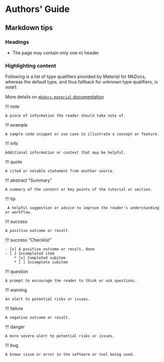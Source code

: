 <!-- ![Untitled](static/banner.png) -->
<!-- 1-cli-get-started -->

# Authors' Guide


## Markdown tips

### Headings 

- The page may contain only one `H1` header

### Highlighting content

Following is a list of type qualifiers provided by Material for MkDocs, whereas the default type, and thus fallback for unknown type qualifiers, is note1:

More details on [`mkdocs-material` documentation](https://squidfunk.github.io/mkdocs-material/reference/admonitions/#supported-types)

!!! note

    A piece of information the reader should take note of.


!!! example

    A sample code snippet or use case to illustrate a concept or feature.

!!! info

    Additional information or context that may be helpful.


!!! quote

    A cited or notable statement from another source.


!!! abstract "Summary"

    A summary of the content or key points of the tutorial or section.


!!! tip

     A helpful suggestion or advice to improve the reader's understanding or workflow.

!!! success

    A positive outcome or result.

!!! success "Checklist"

    - [x] A positive outcome or result, done
    - [ ] Incompleted item
        * [x] Completed subitem
        * [ ] Incomplete subitem


!!! question

    A prompt to encourage the reader to think or ask questions.


!!! warning

    An alert to potential risks or issues.


!!! failure

    A negative outcome or result.

!!! danger

    A more severe alert to potential risks or issues.

!!! bug

    A known issue or error in the software or tool being used.

